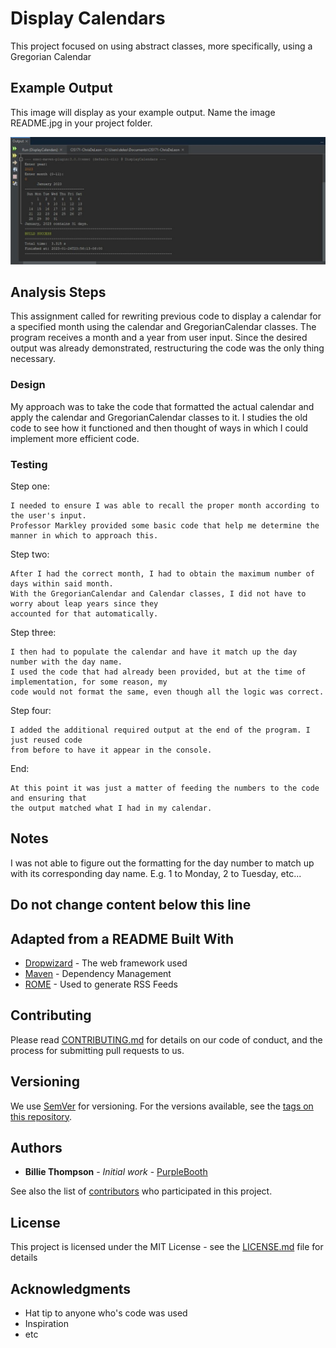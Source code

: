 # Display Calendars

This project focused on using abstract classes, more specifically, using a Gregorian Calendar

## Example Output

This image will display as your example output. Name the image README.jpg in your project folder.

![Sample Output](README.jpg)

## Analysis Steps

This assignment called for rewriting previous code to display a calendar for a specified month 
using the calendar and GregorianCalendar classes. The program receives a month and a year from user input.
Since the desired output was already demonstrated, restructuring the code was the only thing necessary.

### Design

My approach was to take the code that formatted the actual calendar and apply the calendar and 
GregorianCalendar classes to it. I studies the old code to see how it functioned and then thought
of ways in which I could implement more efficient code. 

### Testing

Step one: 
```
I needed to ensure I was able to recall the proper month according to the user's input.
Professor Markley provided some basic code that help me determine the manner in which to approach this.
```
Step two: 
```
After I had the correct month, I had to obtain the maximum number of days within said month. 
With the GregorianCalendar and Calendar classes, I did not have to worry about leap years since they
accounted for that automatically. 
```
Step three: 
```
I then had to populate the calendar and have it match up the day number with the day name. 
I used the code that had already been provided, but at the time of implementation, for some reason, my
code would not format the same, even though all the logic was correct. 
```
Step four: 
```
I added the additional required output at the end of the program. I just reused code
from before to have it appear in the console. 
```
End: 
```
At this point it was just a matter of feeding the numbers to the code and ensuring that
the output matched what I had in my calendar. 
```
## Notes

I was not able to figure out the formatting for the day number to match up with its corresponding
day name. E.g. 1 to Monday, 2 to Tuesday, etc...

## Do not change content below this line
## Adapted from a README Built With

* [Dropwizard](http://www.dropwizard.io/1.0.2/docs/) - The web framework used
* [Maven](https://maven.apache.org/) - Dependency Management
* [ROME](https://rometools.github.io/rome/) - Used to generate RSS Feeds

## Contributing

Please read [CONTRIBUTING.md](https://gist.github.com/PurpleBooth/b24679402957c63ec426) for details on our code of conduct, and the process for submitting pull requests to us.

## Versioning

We use [SemVer](http://semver.org/) for versioning. For the versions available, see the [tags on this repository](https://github.com/your/project/tags). 

## Authors

* **Billie Thompson** - *Initial work* - [PurpleBooth](https://github.com/PurpleBooth)

See also the list of [contributors](https://github.com/your/project/contributors) who participated in this project.

## License

This project is licensed under the MIT License - see the [LICENSE.md](LICENSE.md) file for details

## Acknowledgments

* Hat tip to anyone who's code was used
* Inspiration
* etc
